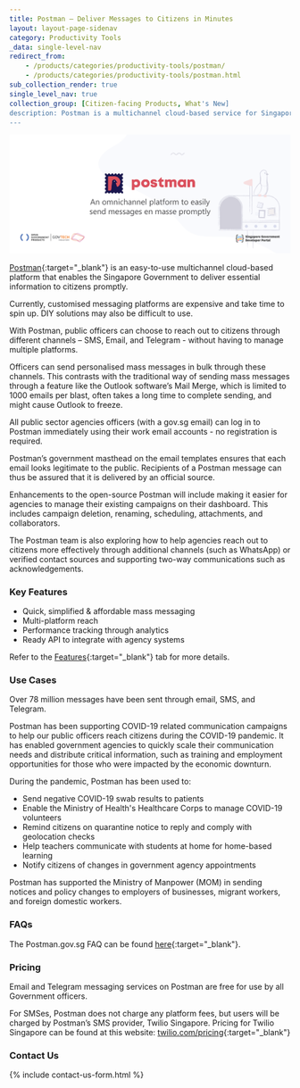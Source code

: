 ```yaml
---
title: Postman — Deliver Messages to Citizens in Minutes
layout: layout-page-sidenav
category: Productivity Tools
_data: single-level-nav
redirect_from:
    - /products/categories/productivity-tools/postman/
    - /products/categories/productivity-tools/postman.html
sub_collection_render: true
single_level_nav: true
collection_group: [Citizen-facing Products, What's New]
description: Postman is a multichannel cloud-based service for Singapore government agencies to send mass personalized messages in minutes. Find out more.
---
```


![Postman header banner](/assets/img/postman-HeaderBanner-v2.png)

[Postman](https://postman.gov.sg){:target="_blank"} is an easy-to-use multichannel cloud-based platform that enables the Singapore Government to deliver essential information to citizens promptly.

Currently, customised messaging platforms are expensive and take time to spin up. DIY solutions may also be difficult to use.

With Postman, public officers can choose to reach out to citizens through different channels – SMS, Email, and Telegram - without having to manage multiple platforms.

Officers can send personalised mass messages in bulk through these channels. This contrasts with the traditional way of sending mass messages through a feature like the Outlook software’s Mail Merge, which is limited to 1000 emails per blast, often takes a long time to complete sending, and might cause Outlook to freeze.

All public sector agencies officers (with a gov.sg email) can log in to Postman immediately using their work email accounts - no registration is required.

Postman’s government masthead on the email templates ensures that each email looks legitimate to the public. Recipients of a Postman message can thus be assured that it is delivered by an official source.

Enhancements to the open-source Postman will include making it easier for agencies to manage their existing campaigns on their dashboard. This includes campaign deletion, renaming, scheduling, attachments, and collaborators.

The Postman team is also exploring how to help agencies reach out to citizens more effectively through additional channels (such as WhatsApp) or verified contact sources and supporting two-way communications such as acknowledgements. 

### Key Features

- Quick, simplified & affordable mass messaging
- Multi-platform reach
- Performance tracking through analytics
- Ready API to integrate with agency systems

Refer to the [Features](/products/categories/productivity-tools/postman/features){:target="_blank"} tab for more details.

### Use Cases

Over 78 million messages have been sent through email, SMS, and Telegram.

Postman has been supporting COVID-19 related communication campaigns to help our public officers reach citizens during the COVID-19 pandemic. It has enabled government agencies to quickly scale their communication needs and distribute critical information, such as training and employment opportunities for those who were impacted by the economic downturn.

During the pandemic, Postman has been used to:
- Send negative COVID-19 swab results to patients
- Enable the Ministry of Health's Healthcare Corps to manage COVID-19 volunteers
- Remind citizens on quarantine notice to reply and comply with geolocation checks
- Help teachers communicate with students at home for home-based learning
- Notify citizens of changes in government agency appointments

Postman has supported the Ministry of Manpower (MOM) in sending notices and policy changes to employers of businesses, migrant workers, and foreign domestic workers.

### FAQs

The Postman.gov.sg FAQ can be found [here](https://guide.postman.gov.sg){:target="_blank"}.

### Pricing

Email and Telegram messaging services on Postman are free for use by all Government officers.

For SMSes, Postman does not charge any platform fees, but users will be charged by Postman’s SMS provider, Twilio Singapore. Pricing for Twilio Singapore can be found at this website: [twilio.com/pricing](https://www.twilio.com/pricing){:target="_blank"} 

### Contact Us

{% include contact-us-form.html %}
